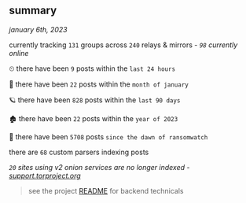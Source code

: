 
## summary
_january 6th, 2023_

currently tracking `131` groups across `240` relays & mirrors - _`98` currently online_

⏲ there have been `9` posts within the `last 24 hours`

🦈 there have been `22` posts within the `month of january`

🪐 there have been `828` posts within the `last 90 days`

🏚 there have been `22` posts within the `year of 2023`

🦕 there have been `5708` posts `since the dawn of ransomwatch`

there are `68` custom parsers indexing posts

_`20` sites using v2 onion services are no longer indexed - [support.torproject.org](https://support.torproject.org/onionservices/v2-deprecation/)_

> see the project [README](https://github.com/joshhighet/ransomwatch#ransomwatch--) for backend technicals
